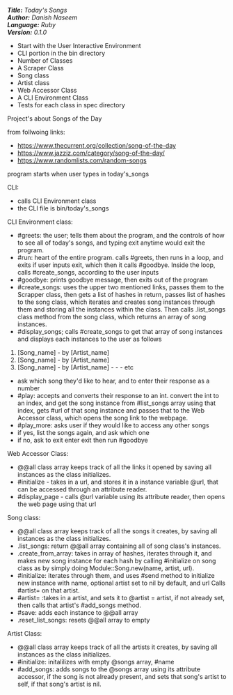 ***Title:** Today's Songs* <br />
***Author:** Danish Naseem* <br />
***Language:** Ruby* <br />
***Version:** 0.1.0*

- Start with the User Interactive Environment
- CLI portion in the bin directory
- Number of Classes
- A Scraper Class
- Song class
- Artist class
- Web Accessor Class
- A CLI Environment Class
- Tests for each class in spec directory


Project's about Songs of the Day

from follwoing links:
- https://www.thecurrent.org/collection/song-of-the-day
- https://www.jazziz.com/category/song-of-the-day/
- https://www.randomlists.com/random-songs

program starts when user types in today's_songs

CLI:
- calls CLI Environment class
- the CLI file is bin/today's_songs

CLI Environment class:
- #greets: the user; tells them about the program, and the controls of how to see all of today's songs, and typing exit anytime
  would exit the program.
- #run: heart of the entire program. calls #greets, then runs in a loop, and exits if user inputs exit, which then it calls #goodbye. Inside the loop, calls #create_songs, according to the user inputs
- #goodbye:  prints goodbye message, then exits out of the program
- #create_songs: uses the upper two mentioned links,
  passes them to the Scrapper class, then gets a list of hashes in return, passes list of hashes to the song class, which iterates and creates song instances through them and storing all the instances within the class. Then calls .list_songs class method from the song class, which returns an array of song instances.
- #display_songs; calls #create_songs to get that array of song instances and displays each instances to the user as follows

1. [Song_name] - by [Artist_name]
2. [Song_name] - by [Artist_name]
3. [Song_name] - by [Artist_name]
	       -
	       -
	       -
	      etc

- ask which song they'd like to hear, and to enter their response as a number
- #play: accepts and converts their response to an int.
  convert the int to an index, and get the song instance from #list_songs array using that index, gets #url of that song instance and passes that to the Web Accessor class, which opens the song link to the webpage.
- #play_more: asks user if they would like to access any other songs
- if yes, list the songs again, and ask which one
- if no, ask to exit enter exit then run #goodbye

Web Accessor Class:
- @@all class array keeps track of all the links it opened by saving all instances as the class initializes.
- #initialize - takes in a url, and stores it in a instance variable @url, that can be accessed through an attribute reader.
- #display_page - calls @url variable using its attribute reader, then opens the web page using that url

Song class:
- @@all class array keeps track of all the songs it creates, by saving all instances as the class initializes.
- .list_songs: return @@all array containing all of song class's instances.
- .create_from_array: takes in array of hashes, iterates through it, and makes new song instance for each hash by calling #initialize on song class as by simply doing Module::Song.new(name, artist, url).
- #initialize: iterates through them, and uses #send method to initialize new instance with name, optional artist set to nil by default, and url Calls #artist= on that artist.
- #artist= :takes in a artist, and sets it to @artist = artist, if not already set, then calls that artist's #add_songs method.
- #save: adds each instance to @@all array
- .reset_list_songs: resets @@all array to empty
  
Artist Class:
- @@all class array keeps track of all the artists it creates, by saving all instances as the class initializes.
- #initialize: initalilizes with empty @songs array, #name
- #add_songs: adds songs to the @songs array using its attribute accessor, if the song is not already present, and sets that song's artist to self, if that song's artist is nil.
